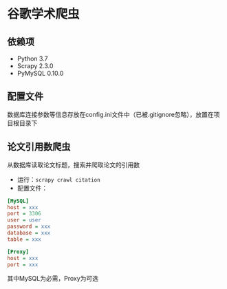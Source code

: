 # 谷歌学术爬虫

## 依赖项
- Python 3.7
- Scrapy 2.3.0
- PyMySQL 0.10.0

## 配置文件
数据库连接参数等信息存放在config.ini文件中（已被.gitignore忽略），放置在项目根目录下

## 论文引用数爬虫
从数据库读取论文标题，搜索并爬取论文的引用数
- 运行：`scrapy crawl citation`
- 配置文件：
```ini
[MySQL]
host = xxx
port = 3306
user = user
password = xxx
database = xxx
table = xxx

[Proxy]
host = xxx
port = xxx
```
其中MySQL为必需，Proxy为可选
